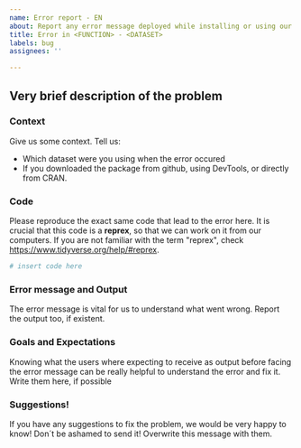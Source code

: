 ```yaml
---
name: Error report - EN
about: Report any error message deployed while installing or using our package
title: Error in <FUNCTION> - <DATASET>
labels: bug
assignees: ''

---
```


## Very brief description of the problem

### Context

Give us some context. Tell us:

- Which dataset were you using when the error occured
- If you downloaded the package from github, using DevTools, or directly from CRAN. 

### Code

Please reproduce the exact same code that lead to the error here. It is crucial that this code is a **reprex**, so that we can work on it from our computers. If you are not familiar with the term "reprex", check https://www.tidyverse.org/help/#reprex.

```r
# insert code here
```

### Error message and Output

The error message is vital for us to understand what went wrong. Report the output too, if existent.

### Goals and Expectations

Knowing what the users where expecting to receive as output before facing the error message can be really helpful to understand the error and fix it. Write them here, if possible

### Suggestions!

If you have any suggestions to fix the problem, we would be very happy to know! Don´t be ashamed to send it! Overwrite this message with them.
